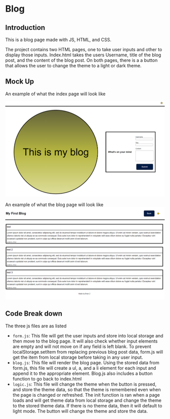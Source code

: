 # Blog

## Introduction
This is a blog page made with JS, HTML, and CSS.

The project contains two HTML pages, one to take user inputs and other to display those inputs. Index.html takes the users Username, title of the blog post, and the content of the blog post. On both pages, there is a a button that allows the user to change the theme to a light or dark theme.

## Mock Up
An example of what the index page will look like

![demo of index](./assets/img/index.PNG)

An example of what the blog page will look like
![demo of index](./assets/img/blog.PNG)

## Code Break down
The three js files are as listed
* `form.js`: This file will get the user inputs and store into local storage and then move to the blog page. It will also check whether input elements are empty and will not move on if any field is left blank. To prevent localStorage.setItem from replacing previous blog post data, form.js will get the item from local storage before taking in any user input.
* `blog.js`: This file will render the blog page. Using the stored data from form.js, this file will create a ul, a, and a li element for each input and append it to the appropriate element. Blog.js also includes a button function to go back to index.html
* `logic.js`: This file will change the theme when the button is pressed, and store the theme data, so that the theme is remembered even when the page is changed or refreshed. The init function is ran when a page loads and will get theme data from local storage and change the theme to the stored theme data. If there is no theme data, then it will default to light mode. The button will change the theme and store the data.
